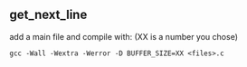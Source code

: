 ## get_next_line

add a main file and compile with: (XX is a number you chose)

`gcc -Wall -Wextra -Werror -D BUFFER_SIZE=XX <files>.c`
